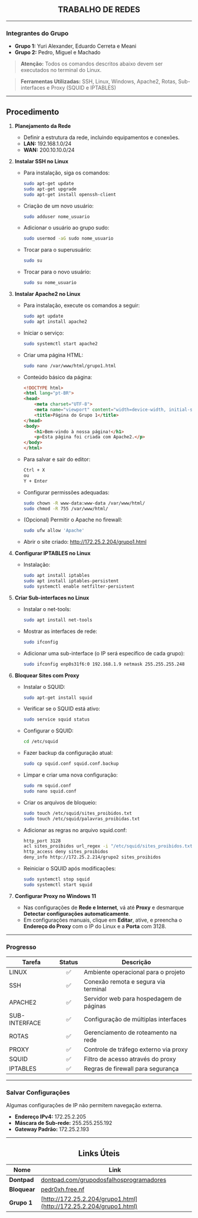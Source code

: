 <h2 align="center">TRABALHO DE REDES</h2>

<p align="center">

---

### Integrantes do Grupo
- **Grupo 1:** Yuri Alexander, Eduardo Cerreta e Meani 
- **Grupo 2:** Pedro, Miguel e Machado

> **Atenção:** Todos os comandos descritos abaixo devem ser executados no terminal do Linux.

> **Ferramentas Utilizadas:** SSH, Linux, Windows, Apache2, Rotas, Sub-interfaces e Proxy (SQUID e IPTABLES)

---

## Procedimento
1. **Planejamento da Rede**
   - Definir a estrutura da rede, incluindo equipamentos e conexões.
   - **LAN:** 192.168.1.0/24
   - **WAN:** 200.10.10.0/24

2. **Instalar SSH no Linux**
   - Para instalação, siga os comandos:
     ```bash
     sudo apt-get update
     sudo apt-get upgrade
     sudo apt-get install openssh-client
     ```

   - Criação de um novo usuário:
     ```bash
     sudo adduser nome_usuario
     ```

   - Adicionar o usuário ao grupo sudo:
     ```bash
     sudo usermod -aG sudo nome_usuario
     ```

   - Trocar para o superusuário:
     ```bash
     sudo su
     ```

   - Trocar para o novo usuário:
     ```bash
     sudo su nome_usuario
     ```

3. **Instalar Apache2 no Linux**
   - Para instalação, execute os comandos a seguir:
     ```bash
     sudo apt update
     sudo apt install apache2
     ```

   - Iniciar o serviço:
     ```bash
     sudo systemctl start apache2
     ```

   - Criar uma página HTML:
     ```bash
     sudo nano /var/www/html/grupo1.html
     ```

   - Conteúdo básico da página:
     ```html
     <!DOCTYPE html>
     <html lang="pt-BR">
     <head>
         <meta charset="UTF-8">
         <meta name="viewport" content="width=device-width, initial-scale=1.0">
         <title>Página do Grupo 1</title>
     </head>
     <body>
         <h1>Bem-vindo à nossa página!</h1>
         <p>Esta página foi criada com Apache2.</p>
     </body>
     </html>
     ```

   - Para salvar e sair do editor:
     ```bash
     Ctrl + X
     ou
     Y + Enter
     ```

   - Configurar permissões adequadas:
     ```bash
     sudo chown -R www-data:www-data /var/www/html/
     sudo chmod -R 755 /var/www/html/
     ```

   - (Opcional) Permitir o Apache no firewall:
     ```bash
     sudo ufw allow 'Apache'
     ```

   - Abrir o site criado: http://172.25.2.204/grupo1.html

5. **Configurar IPTABLES no Linux**
   - Instalação:
     ```bash
     sudo apt install iptables
     sudo apt install iptables-persistent
     sudo systemctl enable netfilter-persistent
     ```

4. **Criar Sub-interfaces no Linux**
   - Instalar o net-tools:
     ```bash
     sudo apt install net-tools
     ```

   - Mostrar as interfaces de rede:
     ```bash
     sudo ifconfig
     ```

   - Adicionar uma sub-interface (o IP será específico de cada grupo):
     ```bash
     sudo ifconfig enp0s31f6:0 192.168.1.9 netmask 255.255.255.248
     ```

6. **Bloquear Sites com Proxy**
   - Instalar o SQUID:
     ```bash
     sudo apt-get install squid
     ```

   - Verificar se o SQUID está ativo:
     ```bash
     sudo service squid status
     ```

   - Configurar o SQUID:
     ```bash
     cd /etc/squid
     ```

   - Fazer backup da configuração atual:
     ```bash
     sudo cp squid.conf squid.conf.backup
     ```

   - Limpar e criar uma nova configuração:
     ```bash
     sudo rm squid.conf
     sudo nano squid.conf
     ```

   - Criar os arquivos de bloqueio:
     ```bash
     sudo touch /etc/squid/sites_proibidos.txt
     sudo touch /etc/squid/palavras_proibidas.txt
     ```

   - Adicionar as regras no arquivo squid.conf:
     ```bash
     http_port 3128
     acl sites_proibidos url_regex -i "/etc/squid/sites_proibidos.txt"
     http_access deny sites_proibidos
     deny_info http://172.25.2.214/grupo2 sites_proibidos
     ```

   - Reiniciar o SQUID após modificações:
     ```bash
     sudo systemctl stop squid
     sudo systemctl start squid
     ```

6. **Configurar Proxy no Windows 11**
   - Nas configurações de **Rede e Internet**, vá até **Proxy** e desmarque **Detectar configurações automaticamente**.
   - Em configurações manuais, clique em **Editar**, ative, e preencha o **Endereço do Proxy** com o IP do Linux e a **Porta** com 3128.

---

### Progresso
| Tarefa        | Status   | Descrição                                 |
|---------------|:--------:|-------------------------------------------|
| LINUX         |   ✅      | Ambiente operacional para o projeto       |
| SSH           |   ✅      | Conexão remota e segura via terminal      |
| APACHE2       |   ✅      | Servidor web para hospedagem de páginas   |
| SUB-INTERFACE |   ✅      | Configuração de múltiplas interfaces      |
| ROTAS         |   ✅      | Gerenciamento de roteamento na rede       |
| PROXY         |   ✅      | Controle de tráfego externo via proxy     |
| SQUID         |   ✅      | Filtro de acesso através do proxy         |
| IPTABLES      |   ✅      | Regras de firewall para segurança         |
---

### Salvar Configurações
Algumas configurações de IP não permitem navegação externa.

- **Endereço IPv4:** 172.25.2.205
- **Máscara de Sub-rede:** 255.255.255.192
- **Gateway Padrão:** 172.25.2.193
---


<h2 align="center">Links Úteis</h2>

<div align="center">

| Nome     | Link                                               |
|----------|----------------------------------------------------|
| **Dontpad** | [dontpad.com/grupodosfalhosprogramadores](https://dontpad.com/grupodosfalhosprogramadores) |
| **Bloquear** | [pedr0xh.free.nf](http://172.25.2.204/grupo1.html)                         |
| **Grupo 1** | [http://172.25.2.204/grupo1.html](http://172.25.2.204/grupo1.html) |

</div>
